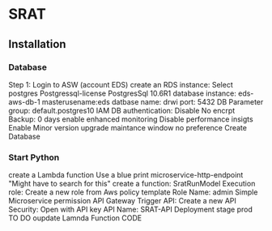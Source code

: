 # SRAT
## Installation

### Database
Step 1: Login to ASW (account EDS)
create an RDS instance:
Select postgres
Postgressql-license
PostgresSql 10.6R1
database instance: eds-aws-db-1
masterusename:eds
datbase name: drwi
port: 5432
DB Parameter group: default.postgres10
IAM DB authentication: Disable
No encrpt
Backup: 0 days
enable enhanced monitoring
Disable performance insigts
Enable Minor version upgrade
maintance window no preference
Create Database

### Start Python
create a Lambda function
Use a blue print
microservice-http-endpoint "Might have to search for this"
create a function: SratRunModel
Execution role: Create a new role from Aws  policy template
Role Name: admin
Simple Microservice permission
API Gateway Trigger
API: Create a new API
Security: Open with API key
API Name: SRAT-API
Deployment stage prod
TO DO oupdate Lamnda Function CODE






